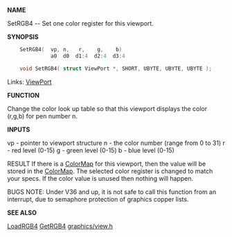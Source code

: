
**NAME**

SetRGB4 -- Set one color register for this viewport.

**SYNOPSIS**

```c
    SetRGB4(  vp, n,   r,    g,    b)
              a0  d0  d1:4  d2:4  d3:4

    void SetRGB4( struct ViewPort *, SHORT, UBYTE, UBYTE, UBYTE );

```
Links: [ViewPort](_OOBX) 

**FUNCTION**

Change the color look up table so that this viewport displays
the color (r,g,b) for pen number n.

**INPUTS**

vp - pointer to  viewport structure
n - the color number (range from 0 to 31)
r - red level (0-15)
g - green level (0-15)
b - blue level (0-15)

RESULT
If there is a [ColorMap](_OOBX) for this viewport, then the value will
be stored in the [ColorMap](_OOBX).
The selected color register is changed to match your specs.
If the color value is unused then nothing will happen.

BUGS
NOTE: Under V36 and up, it is not safe to call this function
from an interrupt, due to semaphore protection of graphics
copper lists.

**SEE ALSO**

[LoadRGB4](LoadRGB4) [GetRGB4](GetRGB4) [graphics/view.h](_OOBX)

